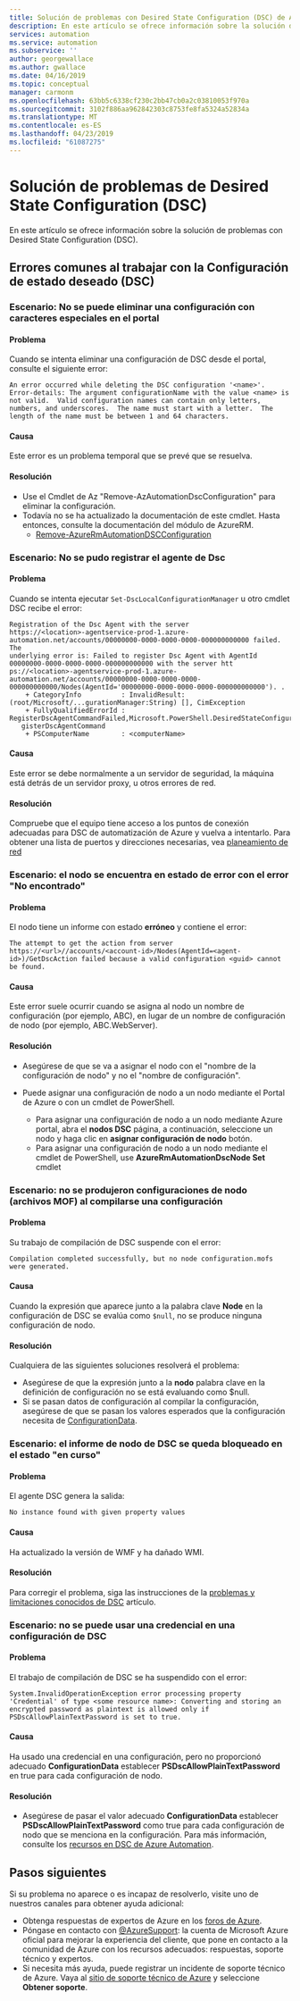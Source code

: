 ```yaml
---
title: Solución de problemas con Desired State Configuration (DSC) de Azure Automation
description: En este artículo se ofrece información sobre la solución de problemas con Desired State Configuration (DSC).
services: automation
ms.service: automation
ms.subservice: ''
author: georgewallace
ms.author: gwallace
ms.date: 04/16/2019
ms.topic: conceptual
manager: carmonm
ms.openlocfilehash: 63bb5c6338cf230c2bb47cb0a2c03810053f970a
ms.sourcegitcommit: 3102f886aa962842303c8753fe8fa5324a52834a
ms.translationtype: MT
ms.contentlocale: es-ES
ms.lasthandoff: 04/23/2019
ms.locfileid: "61087275"
---
```

# <a name="troubleshoot-desired-state-configuration-dsc"></a>Solución de problemas de Desired State Configuration (DSC)

En este artículo se ofrece información sobre la solución de problemas con Desired State Configuration (DSC).

## <a name="common-errors-when-working-with-desired-state-configuration-dsc"></a>Errores comunes al trabajar con la Configuración de estado deseado (DSC)

### <a name="unsupported-characters"></a>Escenario: No se puede eliminar una configuración con caracteres especiales en el portal

#### <a name="issue"></a>Problema

Cuando se intenta eliminar una configuración de DSC desde el portal, consulte el siguiente error:

```error
An error occurred while deleting the DSC configuration '<name>'.  Error-details: The argument configurationName with the value <name> is not valid.  Valid configuration names can contain only letters,  numbers, and underscores.  The name must start with a letter.  The length of the name must be between 1 and 64 characters.
```

#### <a name="cause"></a>Causa

Este error es un problema temporal que se prevé que se resuelva.

#### <a name="resolution"></a>Resolución

* Use el Cmdlet de Az "Remove-AzAutomationDscConfiguration" para eliminar la configuración.
* Todavía no se ha actualizado la documentación de este cmdlet.  Hasta entonces, consulte la documentación del módulo de AzureRM.
  * [Remove-AzureRmAutomationDSCConfiguration](/powershell/module/azurerm.automation/Remove-AzureRmAutomationDscConfiguration)

### <a name="failed-to-register-agent"></a>Escenario: No se pudo registrar el agente de Dsc

#### <a name="issue"></a>Problema

Cuando se intenta ejecutar `Set-DscLocalConfigurationManager` u otro cmdlet DSC recibe el error:

```error
Registration of the Dsc Agent with the server
https://<location>-agentservice-prod-1.azure-automation.net/accounts/00000000-0000-0000-0000-000000000000 failed. The
underlying error is: Failed to register Dsc Agent with AgentId 00000000-0000-0000-0000-000000000000 with the server htt
ps://<location>-agentservice-prod-1.azure-automation.net/accounts/00000000-0000-0000-0000-000000000000/Nodes(AgentId='00000000-0000-0000-0000-000000000000'). .
    + CategoryInfo          : InvalidResult: (root/Microsoft/...gurationManager:String) [], CimException
    + FullyQualifiedErrorId : RegisterDscAgentCommandFailed,Microsoft.PowerShell.DesiredStateConfiguration.Commands.Re
   gisterDscAgentCommand
    + PSComputerName        : <computerName>
```

#### <a name="cause"></a>Causa

Este error se debe normalmente a un servidor de seguridad, la máquina está detrás de un servidor proxy, u otros errores de red.

#### <a name="resolution"></a>Resolución

Compruebe que el equipo tiene acceso a los puntos de conexión adecuadas para DSC de automatización de Azure y vuelva a intentarlo. Para obtener una lista de puertos y direcciones necesarias, vea [planeamiento de red](../automation-dsc-overview.md#network-planning)

### <a name="failed-not-found"></a>Escenario: el nodo se encuentra en estado de error con el error "No encontrado"

#### <a name="issue"></a>Problema

El nodo tiene un informe con estado **erróneo** y contiene el error:

```error
The attempt to get the action from server https://<url>//accounts/<account-id>/Nodes(AgentId=<agent-id>)/GetDscAction failed because a valid configuration <guid> cannot be found.
```

#### <a name="cause"></a>Causa

Este error suele ocurrir cuando se asigna al nodo un nombre de configuración (por ejemplo, ABC), en lugar de un nombre de configuración de nodo (por ejemplo, ABC.WebServer).

#### <a name="resolution"></a>Resolución

* Asegúrese de que se va a asignar el nodo con el "nombre de la configuración de nodo" y no el "nombre de configuración".
* Puede asignar una configuración de nodo a un nodo mediante el Portal de Azure o con un cmdlet de PowerShell.

  * Para asignar una configuración de nodo a un nodo mediante Azure portal, abra el **nodos DSC** página, a continuación, seleccione un nodo y haga clic en **asignar configuración de nodo** botón.  
  * Para asignar una configuración de nodo a un nodo mediante el cmdlet de PowerShell, use **AzureRmAutomationDscNode Set** cmdlet

### <a name="no-mof-files"></a>Escenario: no se produjeron configuraciones de nodo (archivos MOF) al compilarse una configuración

#### <a name="issue"></a>Problema

Su trabajo de compilación de DSC suspende con el error:

```error
Compilation completed successfully, but no node configuration.mofs were generated.
```

#### <a name="cause"></a>Causa

Cuando la expresión que aparece junto a la palabra clave **Node** en la configuración de DSC se evalúa como `$null`, no se produce ninguna configuración de nodo.

#### <a name="resolution"></a>Resolución

Cualquiera de las siguientes soluciones resolverá el problema:

* Asegúrese de que la expresión junto a la **nodo** palabra clave en la definición de configuración no se está evaluando como $null.
* Si se pasan datos de configuración al compilar la configuración, asegúrese de que se pasan los valores esperados que la configuración necesita de [ConfigurationData](../automation-dsc-compile.md#configurationdata).

### <a name="dsc-in-progress"></a>Escenario: el informe de nodo de DSC se queda bloqueado en el estado "en curso"

#### <a name="issue"></a>Problema

El agente DSC genera la salida:

```error
No instance found with given property values
```

#### <a name="cause"></a>Causa

Ha actualizado la versión de WMF y ha dañado WMI.

#### <a name="resolution"></a>Resolución

Para corregir el problema, siga las instrucciones de la [problemas y limitaciones conocidos de DSC](https://msdn.microsoft.com/powershell/wmf/5.0/limitation_dsc) artículo.

### <a name="issue-using-credential"></a>Escenario: no se puede usar una credencial en una configuración de DSC

#### <a name="issue"></a>Problema

El trabajo de compilación de DSC se ha suspendido con el error:

```error
System.InvalidOperationException error processing property 'Credential' of type <some resource name>: Converting and storing an encrypted password as plaintext is allowed only if PSDscAllowPlainTextPassword is set to true.
```

#### <a name="cause"></a>Causa

Ha usado una credencial en una configuración, pero no proporcionó adecuado **ConfigurationData** establecer **PSDscAllowPlainTextPassword** en true para cada configuración de nodo.

#### <a name="resolution"></a>Resolución

* Asegúrese de pasar el valor adecuado **ConfigurationData** establecer **PSDscAllowPlainTextPassword** como true para cada configuración de nodo que se menciona en la configuración. Para más información, consulte los [recursos en DSC de Azure Automation](../automation-dsc-compile.md#assets).

## <a name="next-steps"></a>Pasos siguientes

Si su problema no aparece o es incapaz de resolverlo, visite uno de nuestros canales para obtener ayuda adicional:

* Obtenga respuestas de expertos de Azure en los [foros de Azure](https://azure.microsoft.com/support/forums/).
* Póngase en contacto con [@AzureSupport](https://twitter.com/azuresupport): la cuenta de Microsoft Azure oficial para mejorar la experiencia del cliente, que pone en contacto a la comunidad de Azure con los recursos adecuados: respuestas, soporte técnico y expertos.
* Si necesita más ayuda, puede registrar un incidente de soporte técnico de Azure. Vaya al [sitio de soporte técnico de Azure](https://azure.microsoft.com/support/options/) y seleccione **Obtener soporte**.
